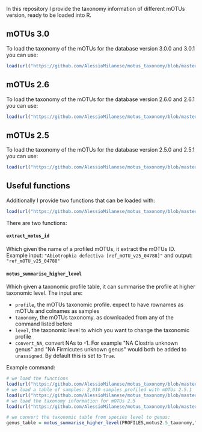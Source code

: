 In this repository I provide the taxonomy information of different mOTUs version, ready to be loaded into R.

## mOTUs 3.0

To load the taxonomy of the mOTUs for the database version 3.0.0 and 3.0.1 you can use:
```R
load(url("https://github.com/AlessioMilanese/motus_taxonomy/blob/master/data/motus_taxonomy_3.0.1.Rdata?raw=true"))
```

## mOTUs 2.6

To load the taxonomy of the mOTUs for the database version 2.6.0 and 2.6.1 you can use:
```R
load(url("https://github.com/AlessioMilanese/motus_taxonomy/blob/master/data/motus_taxonomy_2.6.1.Rdata?raw=true"))
```

## mOTUs 2.5

To load the taxonomy of the mOTUs for the database version 2.5.0 and 2.5.1 you can use:
```R
load(url("https://github.com/AlessioMilanese/motus_taxonomy/blob/master/data/motus_taxonomy_2.5.1.Rdata?raw=true"))
```

## Useful functions

Additionally I provide two functions that can be loaded with:
```R
load(url("https://github.com/AlessioMilanese/motus_taxonomy/blob/master/data/motus_functions.Rdata?raw=true"))
```
There are two functions:

#### `extract_motus_id`
Which given the name of a profiled mOTUs, it extract the mOTUs ID. Example input: `"Abiotrophia defectiva [ref_mOTU_v25_04788]"` and output: `"ref_mOTU_v25_04788"`

#### `motus_summarise_higher_level`
Which given a taxonomic profile table, it can summarise the profile at higher taxonomic level. The input are:
- `profile`, the mOTUs taxonomic profile. expect to have rownames as mOTUs and colnames as samples
- `taxonomy`, the mOTUs taxonomy. as downloaded from any of the command listed before
- `level`, the taxonomic level to which you want to change the taxonomic profile
- `convert_NA`, convert NAs to -1. For example "NA Clostria unknown genus" and "NA Firmicutes unknown genus" would both be added to `unassigned`. By default this is set to `True`.

Example command:
```R
# we load the functions
load(url("https://github.com/AlessioMilanese/motus_taxonomy/blob/master/data/motus_functions.Rdata?raw=true"))
# we load a table of samples: 2,010 samples profiled with mOTUs 2.5.1
load(url("https://github.com/AlessioMilanese/motus_taxonomy/blob/master/data/example_healthy_human_gut.Rdata?raw=true"))
# we load the taxonomy information for mOTUs 2.5
load(url("https://github.com/AlessioMilanese/motus_taxonomy/blob/master/data/motus_taxonomy_2.5.1.Rdata?raw=true"))

# we convert the taxonomic table from species level to genus:
genus_table = motus_summarise_higher_level(PROFILES,motus2.5_taxonomy,"Genus")
```




